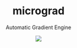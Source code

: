 <h1 align="center">micrograd</h1>
<p align="center">Automatic Gradient Engine</p>

<p align="center">
<img src="https://skillicons.dev/icons?i=python,pytorch,docker,aws,git,github&perline=6"/>
</p>